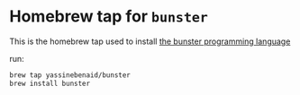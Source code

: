 # Homebrew tap for `bunster`
This is the homebrew tap used to install [the bunster programming language](https://bunster.netlify.app)

run:

```sh
brew tap yassinebenaid/bunster
brew install bunster
```
